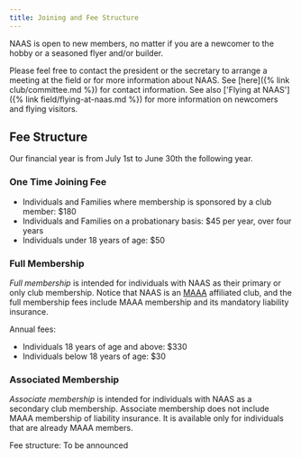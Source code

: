 ```yaml
---
title: Joining and Fee Structure
---
```


NAAS is open to new members, no matter if you are a newcomer to the hobby or a
seasoned flyer and/or builder. 

Please feel free to contact the
president or the secretary to arrange a meeting at the field or for more
information about NAAS. See [here]({% link club/committee.md %}) for contact information.
See also ['Flying at NAAS']({% link field/flying-at-naas.md %}) for more
information on newcomers and flying visitors. 

## Fee Structure
Our financial year is from July 1st to June 30th the following year.

### One Time Joining Fee
- Individuals and Families where membership is sponsored by a club member: $180
- Individuals and Families on a probationary basis: $45 per year, over four years
- Individuals under 18 years of age: $50

### Full Membership
_Full membership_ is intended for individuals with NAAS as their primary or only
club membership. Notice that NAAS is an [MAAA](https://www.maaa.asn.au)
affiliated club, and the full membership fees include MAAA membership and its
mandatory liability insurance.

Annual fees:

- Individuals 18 years of age and above: $330 
- Individuals below 18 years of age: $30 

### Associated Membership
_Associate membership_ is intended for individuals with NAAS as a
secondary club membership. Associate membership does not include MAAA
membership of liability insurance. It is available only for individuals that
are already MAAA members.

Fee structure: To be announced

